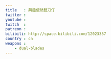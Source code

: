 ```yaml
---
title   : 興趣使然雙刀仔
twitter :
youtube :
twitch  :
patreon :
bilibili: http://space.bilibili.com/12023357
country : cn
weapons :
    - dual-blades
---
```

